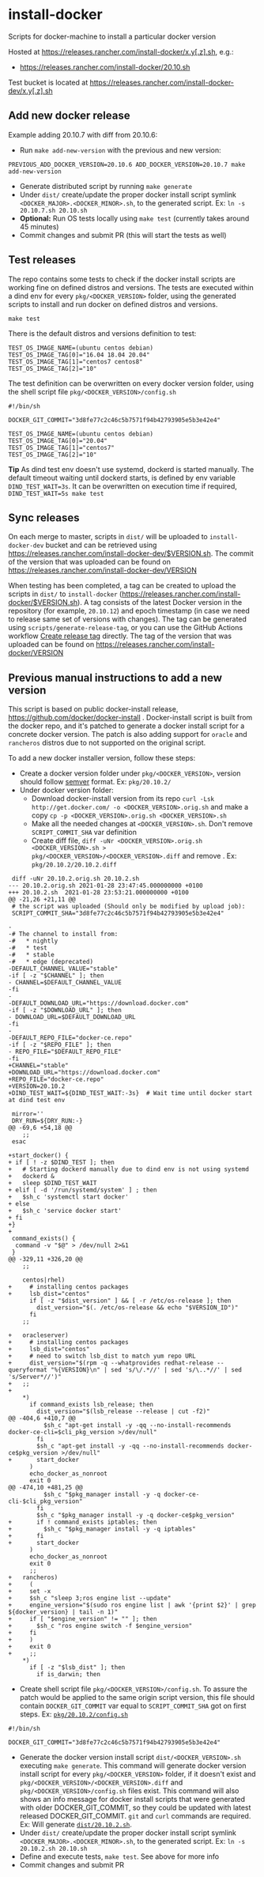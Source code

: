 # install-docker
Scripts for docker-machine to install a particular docker version

Hosted at https://releases.rancher.com/install-docker/x.y[.z].sh, e.g.: 

  - https://releases.rancher.com/install-docker/20.10.sh

Test bucket is located at https://releases.rancher.com/install-docker-dev/x.y[.z].sh

## Add new docker release

Example adding 20.10.7 with diff from 20.10.6:

- Run `make add-new-version` with the previous and new version:
```
PREVIOUS_ADD_DOCKER_VERSION=20.10.6 ADD_DOCKER_VERSION=20.10.7 make add-new-version
```
- Generate distributed script by running `make generate`
- Under `dist/` create/update the proper docker install script symlink `<DOCKER_MAJOR>.<DOCKER_MINOR>.sh`, to the generated script. Ex: `ln -s 20.10.7.sh 20.10.sh`
- **Optional:** Run OS tests locally using `make test` (currently takes around 45 minutes)
- Commit changes and submit PR (this will start the tests as well)

## Test releases

The repo contains some tests to check if the docker install scripts are working fine on defined distros and versions. The tests are executed within a dind env for every `pkg/<DOCKER_VERSION>` folder, using the generated scripts to install and run docker on defined distros and versions.

`make test`

There is the default distros and versions definition to test:
```
TEST_OS_IMAGE_NAME=(ubuntu centos debian)
TEST_OS_IMAGE_TAG[0]="16.04 18.04 20.04"
TEST_OS_IMAGE_TAG[1]="centos7 centos8"
TEST_OS_IMAGE_TAG[2]="10"
```

The test definition can be overwritten on every docker version folder, using the shell script file `pkg/<DOCKER_VERSION>/config.sh`
```
#!/bin/sh

DOCKER_GIT_COMMIT="3d8fe77c2c46c5b7571f94b42793905e5b3e42e4"

TEST_OS_IMAGE_NAME=(ubuntu centos debian)
TEST_OS_IMAGE_TAG[0]="20.04"
TEST_OS_IMAGE_TAG[1]="centos7"
TEST_OS_IMAGE_TAG[2]="10"
```

**Tip** As dind test env doesn't use systemd, dockerd is started manually. The default timeout waiting until dockerd starts, is defined by env variable `DIND_TEST_WAIT=3s`. It can be overwritten on execution time if required, `DIND_TEST_WAIT=5s make test`

## Sync releases

On each merge to master, scripts in `dist/` will be uploaded to `install-docker-dev` bucket and can be retrieved using https://releases.rancher.com/install-docker-dev/$VERSION.sh. The commit of the version that was uploaded can be found on https://releases.rancher.com/install-docker-dev/VERSION

When testing has been completed, a tag can be created to upload the scripts in `dist/` to `install-docker` (https://releases.rancher.com/install-docker/$VERSION.sh). A tag consists of the latest Docker version in the repository (for example, `20.10.12`) and epoch timestamp (in case we need to release same set of versions with changes). The tag can be generated using `scripts/generate-release-tag`, or you can use the GitHub Actions workflow [Create release tag](https://github.com/rancher/install-docker/actions/workflows/create-tag.yml) directly. The tag of the version that was uploaded can be found on https://releases.rancher.com/install-docker/VERSION

## Previous manual instructions to add a new version

This script is based on public docker-install release, https://github.com/docker/docker-install . Docker-install script is built from the docker repo, and it's patched to generate a docker install script for a concrete docker version. The patch is also adding support for `oracle` and `rancheros` distros due to not supported on the original script.

To add a new docker installer version, follow these steps:
- Create a docker version folder under `pkg/<DOCKER_VERSION>`, version should follow [semver](https://semver.org/) format.  Ex: `pkg/20.10.2/`
- Under docker version folder: 
  - Download docker-install version from its repo `curl -Lsk http://get.docker.com/ -o <DOCKER_VERSION>.orig.sh` and make a copy `cp -p <DOCKER_VERSION>.orig.sh <DOCKER_VERSION>.sh`
  - Make all the needed changes at `<DOCKER_VERSION>.sh`. Don't remove `SCRIPT_COMMIT_SHA` var definition
  - Create diff file,  `diff -uNr <DOCKER_VERSION>.orig.sh <DOCKER_VERSION>.sh > pkg/<DOCKER_VERSION>/<DOCKER_VERSION>.diff` and remove . Ex: `pkg/20.10.2/20.10.2.diff`
```
 diff -uNr 20.10.2.orig.sh 20.10.2.sh
--- 20.10.2.orig.sh 2021-01-28 23:47:45.000000000 +0100
+++ 20.10.2.sh  2021-01-28 23:53:21.000000000 +0100
@@ -21,26 +21,11 @@
 # the script was uploaded (Should only be modified by upload job):
 SCRIPT_COMMIT_SHA="3d8fe77c2c46c5b7571f94b42793905e5b3e42e4"
 
-
-# The channel to install from:
-#   * nightly
-#   * test
-#   * stable
-#   * edge (deprecated)
-DEFAULT_CHANNEL_VALUE="stable"
-if [ -z "$CHANNEL" ]; then
- CHANNEL=$DEFAULT_CHANNEL_VALUE
-fi
-
-DEFAULT_DOWNLOAD_URL="https://download.docker.com"
-if [ -z "$DOWNLOAD_URL" ]; then
- DOWNLOAD_URL=$DEFAULT_DOWNLOAD_URL
-fi
-
-DEFAULT_REPO_FILE="docker-ce.repo"
-if [ -z "$REPO_FILE" ]; then
- REPO_FILE="$DEFAULT_REPO_FILE"
-fi
+CHANNEL="stable"
+DOWNLOAD_URL="https://download.docker.com"
+REPO_FILE="docker-ce.repo"
+VERSION=20.10.2
+DIND_TEST_WAIT=${DIND_TEST_WAIT:-3s}  # Wait time until docker start at dind test env
 
 mirror=''
 DRY_RUN=${DRY_RUN:-}
@@ -69,6 +54,18 @@
    ;;
 esac
 
+start_docker() {
+ if [ ! -z $DIND_TEST ]; then
+   # Starting dockerd manually due to dind env is not using systemd
+   dockerd &
+   sleep $DIND_TEST_WAIT
+ elif [ -d '/run/systemd/system' ] ; then
+   $sh_c 'systemctl start docker'
+ else
+   $sh_c 'service docker start'
+ fi
+}
+
 command_exists() {
  command -v "$@" > /dev/null 2>&1
 }
@@ -329,11 +326,20 @@
    ;;
 
    centos|rhel)
+     # installing centos packages
+     lsb_dist="centos"
      if [ -z "$dist_version" ] && [ -r /etc/os-release ]; then
        dist_version="$(. /etc/os-release && echo "$VERSION_ID")"
      fi
    ;;
 
+   oracleserver)
+     # installing centos packages
+     lsb_dist="centos"
+     # need to switch lsb_dist to match yum repo URL
+     dist_version="$(rpm -q --whatprovides redhat-release --queryformat "%{VERSION}\n" | sed 's/\/.*//' | sed 's/\..*//' | sed 's/Server*//')"
+   ;;
+
    *)
      if command_exists lsb_release; then
        dist_version="$(lsb_release --release | cut -f2)"
@@ -404,6 +410,7 @@
          $sh_c "apt-get install -y -qq --no-install-recommends docker-ce-cli=$cli_pkg_version >/dev/null"
        fi
        $sh_c "apt-get install -y -qq --no-install-recommends docker-ce$pkg_version >/dev/null"
+       start_docker
      )
      echo_docker_as_nonroot
      exit 0
@@ -474,10 +481,25 @@
          $sh_c "$pkg_manager install -y -q docker-ce-cli-$cli_pkg_version"
        fi
        $sh_c "$pkg_manager install -y -q docker-ce$pkg_version"
+       if ! command_exists iptables; then
+         $sh_c "$pkg_manager install -y -q iptables"
+       fi
+       start_docker
      )
      echo_docker_as_nonroot
      exit 0
      ;;
+   rancheros)
+     (
+     set -x
+     $sh_c "sleep 3;ros engine list --update"
+     engine_version="$(sudo ros engine list | awk '{print $2}' | grep ${docker_version} | tail -n 1)"
+     if [ "$engine_version" != "" ]; then
+       $sh_c "ros engine switch -f $engine_version"
+     fi
+     )
+     exit 0
+     ;;
    *)
      if [ -z "$lsb_dist" ]; then
        if is_darwin; then

```
  - Create shell script file `pkg/<DOCKER_VERSION>/config.sh`. To assure the patch would be applied to the same origin script version, this file should contain `DOCKER_GIT_COMMIT` var equal to `SCRIPT_COMMIT_SHA` got on first steps. Ex: [`pkg/20.10.2/config.sh`](pkg/20.10.2/config.sh)
```
#!/bin/sh

DOCKER_GIT_COMMIT="3d8fe77c2c46c5b7571f94b42793905e5b3e42e4"
```
  - Generate the docker version install script `dist/<DOCKER_VERSION>.sh` executing `make generate`. This command will generate docker version install script for every `pkg/<DOCKER_VERSION>` folder, if it doesn't exist and `pkg/<DOCKER_VERSION>/<DOCKER_VERSION>.diff` and `pkg/<DOCKER_VERSION>/config.sh` files exist. This command will also shows an info message for docker install scripts that were generated with older DOCKER_GIT_COMMIT, so they could be updated with latest released DOCKER_GIT_COMMIT. `git` and `curl` commands are required.
  Ex: Will generate [`dist/20.10.2.sh`](dist/20.10.2.sh).
  - Under `dist/` create/update the proper docker install script symlink `<DOCKER_MAJOR>.<DOCKER_MINOR>.sh`, to the generated script. Ex: `ln -s 20.10.2.sh 20.10.sh`
  - Define and execute tests, `make test`. See above for more info
  - Commit changes and submit PR 


